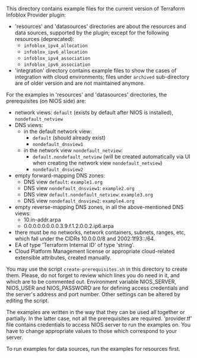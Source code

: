 This directory contains example files for the current version of Terraform Infoblox Provider plugin:

* 'resources' and 'datasources' directories are about the resources and data sources, supported by the plugin; except for the following resources (deprecated):
  * `infoblox_ipv4_allocation`
  * `infoblox_ipv6_allocation`
  * `infoblox_ipv4_association`
  * `infoblox_ipv6_association`
* 'integration' directory contains example files to show the cases of integration with cloud environments; files under `archived` sub-directory are of older version and are not maintained anymore.

For the examples in 'resources' and 'datasources' directories, the prerequisites (on NIOS side) are:

   * network views: `default` (exists by default after NIOS is installed), `nondefault_netview`
   * DNS views:
     * in the default network view:
       * `default` (should already exist)
       * `nondefault_dnsview1`
     * in the network view `nondefault_netview`:
       * `default.nondefault_netview` (will be created automatically via UI when creating the network view `nondefault_netview`)
       * `nondefault_dnsview2`
   * empty forward-mapping DNS zones:
     * DNS view `default`: `example1.org`
     * DNS view `nondefault_dnsview1`: `example2.org`
     * DNS view `default.nondefault_netview`: `example3.org`
     * DNS view `nondefault_dnsview2`: `example4.org`
   * empty reverse-mapping DNS zones, in all the above-mentioned DNS views:
     * 10.in-addr.arpa
     * 0.0.0.0.0.0.0.0.3.9.f.1.2.0.0.2.ip6.arpa
   * there must be no networks, network containers, subnets, ranges, etc, which fall under the CIDRs 10.0.0.0/8 and 2002:1f93::/64.
   * EA of type 'Terraform Internal ID' of type 'string'.
   * Cloud Platform Management license or appropriate cloud-related extensible attributes, created manually.

You may use the script `create-prerequisites.sh` in this directory to create them. Please, do not forget to review which lines you do need in it,
and which are to be commented out. Environment variable NIOS_SERVER, NIOS_USER and NIOS_PASSWORD are for defining access credentials and
the server's address and port number. Other settings can be altered by editing the script.

The examples are written in the way that they can be used all together or partially. In the latter case, not all the prerequisites are required.
'provider.tf' file contains credentials to access NIOS server to run the examples on. You have to change appropriate values to those which correspond to your server.

To run examples for data sources, run the examples for resources first.
